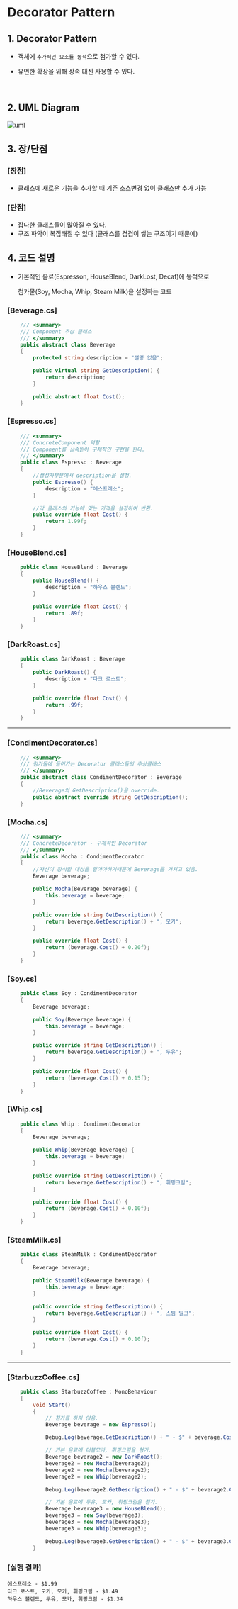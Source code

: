 # Decorator Pattern 



## 1. Decorator Pattern 
- 객체에 `추가적인 요소를 동적`으로 첨가할 수 있다.

- 유연한 확장을 위해 상속 대신 사용할 수 있다.

  ​



## 2. UML Diagram
![uml](https://www.codeproject.com/KB/architecture/479635/GoFClassDiagram.jpg)



## 3. 장/단점

### [장점]
- 클래스에 새로운 기능을 추가할 때 기존 소스변경 없이 클래스만 추가 가능


### [단점]

- 잡다한 클래스들이 많아질 수 있다.
- 구조 파악이 복잡해질 수 있다 (클래스를 겹겹이 쌓는 구조이기 때문에)
  ​

## 4. 코드 설명

- 기본적인 음료(Espresson, HouseBlend, DarkLost, Decaf)에 동적으로 

  첨가물(Soy, Mocha, Whip, Steam Milk)을 설정하는 코드

### [Beverage.cs]

~~~~c#
    /// <summary>
    /// Component 추상 클래스
    /// </summary>
    public abstract class Beverage
    {
        protected string description = "설명 없음";

        public virtual string GetDescription() {
            return description;
        }

        public abstract float Cost();
    }
~~~~


### [Espresso.cs]

~~~~c#
    /// <summary>
    /// ConcreteComponent 역할
    /// Component를 상속받아 구체적인 구현을 한다.
    /// </summary>
    public class Espresso : Beverage
    {
        //생성자부분에서 description을 설정.
        public Espresso() {
            description = "에스프레소";
        }

        //각 클래스의 기능에 맞는 가격을 설정하여 반환.
        public override float Cost() {
            return 1.99f;
        }
    }
~~~~


### [HouseBlend.cs]

~~~~c#
    public class HouseBlend : Beverage
    {
        public HouseBlend() {
            description = "하우스 블렌드";
        }

        public override float Cost() {
            return .89f;
        }
    }
~~~~


### [DarkRoast.cs]

```c#
    public class DarkRoast : Beverage
    {
        public DarkRoast() {
            description = "다크 로스트";
        }

        public override float Cost() {
            return .99f;
        }
    }
```

---

### [CondimentDecorator.cs]

```c#
    /// <summary>
    /// 첨가물에 들어가는 Decorator 클래스들의 추상클래스
    /// </summary>
    public abstract class CondimentDecorator : Beverage
    {
        //Beverage의 GetDescription()을 override.
        public abstract override string GetDescription();
    }
```



### [Mocha.cs]

```c#
    /// <summary>
    /// ConcreteDecorator - 구체적인 Decorator
    /// </summary>
    public class Mocha : CondimentDecorator
    {
        //자신이 장식할 대상을 알아야하기때문에 Beverage를 가지고 있음.
        Beverage beverage;

        public Mocha(Beverage beverage) {
            this.beverage = beverage;
        }

        public override string GetDescription() {
            return beverage.GetDescription() + ", 모카";
        }

        public override float Cost() {
            return (beverage.Cost() + 0.20f);
        }
    }
```



### [Soy.cs]

```c#
    public class Soy : CondimentDecorator
    {
        Beverage beverage;

        public Soy(Beverage beverage) {
            this.beverage = beverage;
        }

        public override string GetDescription() {
            return beverage.GetDescription() + ", 두유";
        }

        public override float Cost() {
            return (beverage.Cost() + 0.15f);
        }
    }
```



### [Whip.cs]

```c#
    public class Whip : CondimentDecorator
    {
        Beverage beverage;

        public Whip(Beverage beverage) {
            this.beverage = beverage;
        }

        public override string GetDescription() {
            return beverage.GetDescription() + ", 휘핑크림";
        }

        public override float Cost() {
            return (beverage.Cost() + 0.10f);
        }
    }
```



### [SteamMilk.cs]

```c#
    public class SteamMilk : CondimentDecorator
    {
        Beverage beverage;

        public SteamMilk(Beverage beverage) {
            this.beverage = beverage;
        }

        public override string GetDescription() {
            return beverage.GetDescription() + ", 스팀 밀크";
        }

        public override float Cost() {
            return (beverage.Cost() + 0.10f);
        }
    }
```



---

### [StarbuzzCoffee.cs]

~~~~c#
    public class StarbuzzCoffee : MonoBehaviour
    {
        void Start()
        {
            // 첨가를 하지 않음.
            Beverage beverage = new Espresso();

            Debug.Log(beverage.GetDescription() + " - $" + beverage.Cost());

            // 기본 음료에 더블모카, 휘핑크림을 첨가.
            Beverage beverage2 = new DarkRoast();
            beverage2 = new Mocha(beverage2);
            beverage2 = new Mocha(beverage2);
            beverage2 = new Whip(beverage2);

            Debug.Log(beverage2.GetDescription() + " - $" + beverage2.Cost());

            // 기본 음료에 두유, 모카, 휘핑크림을 첨가.
            Beverage beverage3 = new HouseBlend();
            beverage3 = new Soy(beverage3);
            beverage3 = new Mocha(beverage3);
            beverage3 = new Whip(beverage3);

            Debug.Log(beverage3.GetDescription() + " - $" + beverage3.Cost());
        }
~~~~




### [실행 결과]

	에스프레소 - $1.99
	다크 로스트, 모카, 모카, 휘핑크림 - $1.49
	하우스 블렌드, 두유, 모카, 휘핑크림 - $1.34
